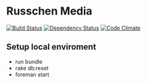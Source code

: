 Russchen Media
=============

[![Build Status](https://travis-ci.org/martijnrusschen/russchenmedia.svg?branch=master)](https://travis-ci.org/martijnrusschen/russchenmedia)
[![Dependency Status](https://gemnasium.com/martijnrusschen/russchenmedia.svg)](https://gemnasium.com/martijnrusschen/russchenmedia)
[![Code Climate](https://codeclimate.com/github/martijnrusschen/russchenmedia.png)](https://codeclimate.com/github/martijnrusschen/russchenmedia)

## Setup local enviroment
- run bundle
- rake db:reset
- foreman start
